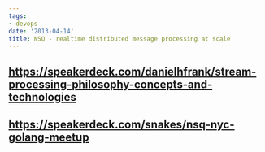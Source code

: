 ```yaml
---
tags:
- devops
date: '2013-04-14'
title: NSQ - realtime distributed message processing at scale
---
```




## https://speakerdeck.com/danielhfrank/stream-processing-philosophy-concepts-and-technologies

<script async class="speakerdeck-embed" data-id="434ede50828c0130aae6123138094c14" data-ratio="1.77777777777778" src="//speakerdeck.com/assets/embed.js"></script>


## https://speakerdeck.com/snakes/nsq-nyc-golang-meetup

<script async class="speakerdeck-embed" data-id="e8cbb8100cb90130abb2123139154813" data-ratio="1.77777777777778" src="//speakerdeck.com/assets/embed.js"></script>

